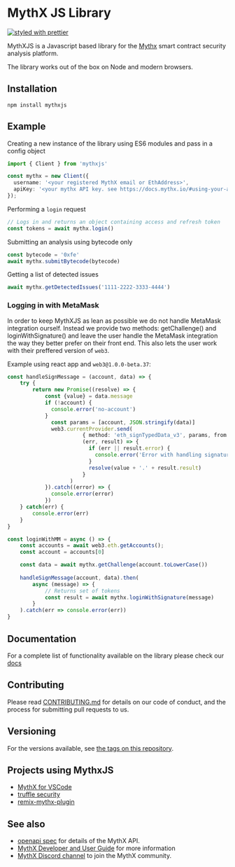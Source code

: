 # MythX JS Library

[![styled with prettier](https://img.shields.io/badge/styled_with-prettier-ff69b4.svg)](https://github.com/prettier/prettier)

MythXJS is a Javascript based library for the [Mythx](https://mythx.io/) smart contract security analysis platform.

The library works out of the box on Node and modern browsers.

## Installation

```
npm install mythxjs
```

## Example

Creating a new instance of the library using ES6 modules and pass in a config object

```typescript
import { Client } from 'mythxjs'

const mythx = new Client({
  username: '<your registered MythX email or EthAddress>',
  apiKey: '<your mythx API key. see https://docs.mythx.io/#using-your-account for help>'
});
```

Performing a `login` request

```typescript
// Logs in and returns an object containing access and refresh token
const tokens = await mythx.login()

```

Submitting an analysis using bytecode only

```typescript
const bytecode = '0xfe'
await mythx.submitBytecode(bytecode)
```

Getting a list of detected issues

```typescript
await mythx.getDetectedIssues('1111-2222-3333-4444')
```

### Logging in with MetaMask
In order to keep MythXJS as lean as possible we do not handle MetaMask integration ourself. Instead we provide two methods: getChallenge() and loginWithSignature() and leave the user handle the MetaMask integration the way they better prefer on their front end. This also lets the user work with their preffered version of `web3`.

Example using react app and `web3@1.0.0-beta.37`:
```typescript
const handleSignMessage = (account, data) => {
    try {
        return new Promise((resolve) => {
            const {value} = data.message
            if (!account) {
              console.error('no-account')
            }
              const params = [account, JSON.stringify(data)]
              web3.currentProvider.send(
                        { method: 'eth_signTypedData_v3', params, from: account },
                        (err, result) => {
                          if (err || result.error) {
                            console.error('Error with handling signature.', err)
                          }
                          resolve(value + '.' + result.result)
                        }
                    )
            }).catch((error) => {
              console.error(error)
            })
    } catch(err) {
        console.error(err)
    }
}

const loginWithMM = async () => {
    const accounts = await web3.eth.getAccounts();
    const account = accounts[0]

    const data = await mythx.getChallenge(account.toLowerCase())
    
    handleSignMessage(account, data).then(
        async (message) => {
            // Returns set of tokens
            const result = await mythx.loginWithSignature(message)
        }
    ).catch(err => console.error(err))
}
```


## Documentation
For a complete list of functionality available on the library please check our [docs](https://consensys.github.io/mythxjs/classes/_apiservices_clientservice_.clientservice.html)

## Contributing

Please read [CONTRIBUTING.md](https://github.com/ConsenSys/mythxjs/blob/master/CONTRIBUTING.md) for details on our code of conduct, and the process for submitting pull requests to us.

## Versioning

For the versions available, see [the tags on this repository](https://github.com/ConsenSys/mythxjs/tags).

## Projects using MythxJS

-   [MythX for VSCode](https://marketplace.visualstudio.com/items?itemName=mirkogarozzo.mythxvsc)
-   [truffle security](https://github.com/ConsenSys/truffle-security)
-   [remix-mythx-plugin](https://github.com/aquiladev/remix-mythx-plugin)

## See also

-   [openapi spec](https://api.mythx.io/v1/openapi) for details of the MythX API.
-   [MythX Developer and User Guide](https://docs.mythx.io/) for more information
-   [MythX Discord channel](https://discord.gg/kktn8Wt) to join the MythX community.
